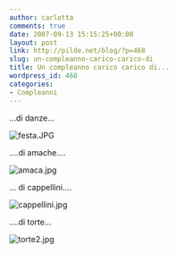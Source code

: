 ```yaml
---
author: carlotta
comments: true
date: 2007-09-13 15:15:25+00:00
layout: post
link: http://pilde.net/blog/?p=468
slug: un-compleanno-carico-carico-di
title: Un compleanno carico carico di...
wordpress_id: 468
categories:
- Compleanni
---
```


...di danze...

![festa.JPG](http://pilde.net/blog/wp-content/uploads/2007/09/festa.JPG)




....di amache....

![amaca.jpg](http://pilde.net/blog/wp-content/uploads/2007/09/amaca.jpg)




... di cappellini....

![cappellini.jpg](http://pilde.net/blog/wp-content/uploads/2007/09/cappellini.jpg)




....di torte...

![torte2.jpg](http://pilde.net/blog/wp-content/uploads/2007/09/torte2.jpg)



